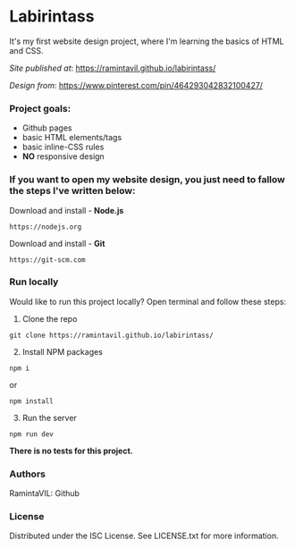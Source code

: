 # Labirintass

It's my first website design project, where I'm learning the basics of HTML and CSS.

_Site published at_: https://ramintavil.github.io/labirintass/

_Design from_: https://www.pinterest.com/pin/464293042832100427/

### Project goals:

* Github pages
* basic HTML elements/tags
* basic inline-CSS rules
* **NO** responsive design

### If you want to open my website design, you just need to fallow the steps I've written below:

 Download and install - __Node.js__ 
```
https://nodejs.org
```
Download and install - __Git__ 
```
https://git-scm.com
```
### Run locally

Would like to run this project locally? Open terminal and follow these steps:
1. Clone the repo
```
git clone https://ramintavil.github.io/labirintass/
```
2. Install NPM packages
```
npm i
```
  or
```
npm install
```
3. Run the server
```
npm run dev
```

__There is no tests for this project.__

### Authors

RamintaVIL: Github


### License

Distributed under the ISC License. See LICENSE.txt for more information.















